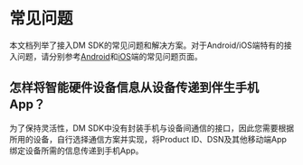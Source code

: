 # 常见问题

本文档列举了接入DM SDK的常见问题和解决方案。对于Android/iOS端特有的接入问题，请分别参考[Android](/doc/page/346)和[iOS](/doc/page/354)端的常见问题页面。

## 怎样将智能硬件设备信息从设备传递到伴生手机App？

为了保持灵活性，DM SDK中没有封装手机与设备间通信的接口，因此您需要根据所用的设备，自行选择通信方案并实现，将Product ID、DSN及其他移动端App绑定设备所需的信息传递到手机App。